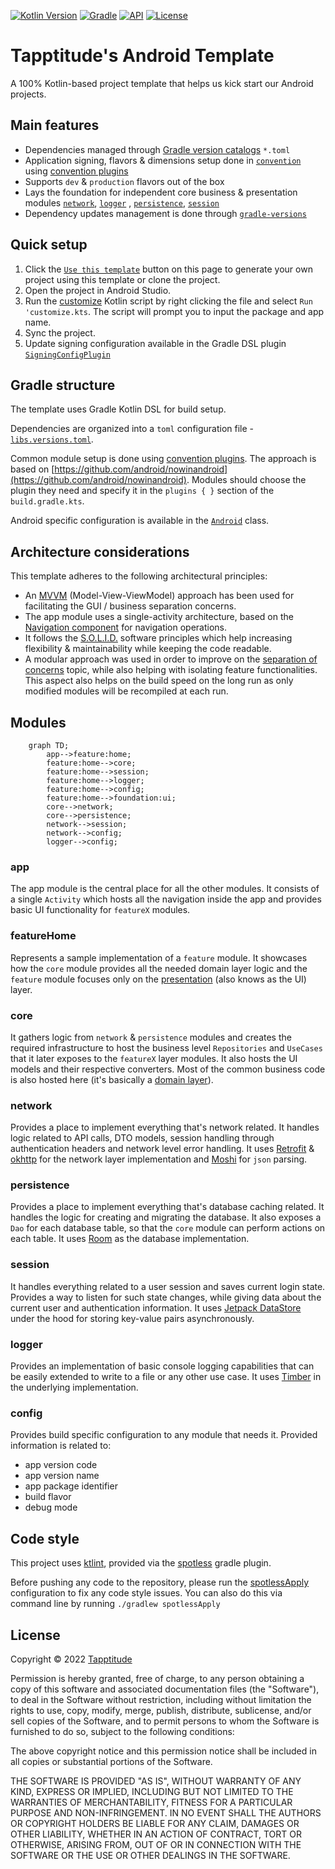 [![Kotlin Version](https://img.shields.io/badge/kotlin-1.9.20-blue.svg)](http://kotlinlang.org/)
[![Gradle](https://img.shields.io/badge/gradle-8.4-blue.svg)](https://lv.binarybabel.org/catalog/gradle/latest)
[![API](https://img.shields.io/badge/API-26%2B-blue.svg)](https://android-arsenal.com/api?level=26)
[![License](https://img.shields.io/badge/License-MIT-lightgrey.svg)](https://en.wikipedia.org/wiki/MIT_License)

# Tapptitude's Android Template

A 100% Kotlin-based project template that helps us kick start our Android projects.

## Main features

- Dependencies managed
  through [Gradle version catalogs](https://docs.gradle.org/current/userguide/platforms.html#sub:version-catalog) `*.toml`
- Application signing, flavors & dimensions setup done
  in  [`convention`](gradle/build-logic/convention)
  using [convention plugins](https://docs.gradle.org/current/userguide/sharing_build_logic_between_subprojects.html#sec:convention_plugins)
- Supports `dev` & `production` flavors out of the box
- Lays the foundation for independent core business & presentation modules [`network`](#network), [`logger`](#logger)
  , [`persistence`](#persistence), [`session`](#session)
- Dependency updates management is done through [`gradle-versions`](https://github.com/ben-manes/gradle-versions-plugin)

## Quick setup

1. Click the [`Use this template`](https://github.com/tapptitude/AndroidKotlinMVVMTemplate/generate) button on this page
   to generate your own project using this template or clone the project.
2. Open the project in Android Studio.
3. Run the [customize](customize.kts) Kotlin script by right clicking the file and select `Run 'customize.kts`. The script will prompt
   you to input the package and app name.
4. Sync the project.
5. Update signing configuration available in the Gradle DSL
   plugin [`SigningConfigPlugin`](gradle/build-logic/convention/src/main/kotlin/SigningConfigPlugin.kt)

## Gradle structure

The template uses Gradle Kotlin DSL for build setup.

Dependencies are organized into a `toml` configuration file - [`libs.versions.toml`](gradle/libs.versions.toml).

Common module setup is done using [convention plugins](gradle/build-logic/convention/src/main/kotlin). The approach is based
on [https://github.com/android/nowinandroid](https://github.com/android/nowinandroid).
Modules should choose the plugin they need and specify it in the `plugins { }` section of the `build.gradle.kts`.

Android specific configuration is available in the [`Android`](gradle/build-logic/convention/src/main/kotlin/configuration/Android.kt)
class.

## Architecture considerations

This template adheres to the following architectural principles:

- An [MVVM](https://en.wikipedia.org/wiki/Model%E2%80%93view%E2%80%93viewmodel) (Model-View-ViewModel) approach has been
  used for facilitating the GUI / business separation concerns.
- The app module uses a single-activity architecture, based on
  the [Navigation component](https://developer.android.com/guide/navigation/navigation-getting-started) for navigation
  operations.
- It follows the [S.O.L.I.D.](https://en.wikipedia.org/wiki/SOLID) software principles which help increasing flexibility
  & maintainability while keeping the code readable.
- A modular approach was used in order to improve on
  the [separation of concerns](https://en.wikipedia.org/wiki/Separation_of_concerns) topic, while also helping with
  isolating feature functionalities. This aspect also helps on the build speed on the long run as only modified modules
  will be recompiled at each run.

## Modules

```mermaid
    graph TD;
        app-->feature:home;
        feature:home-->core;
        feature:home-->session;
        feature:home-->logger;
        feature:home-->config;
        feature:home-->foundation:ui;
        core-->network;
        core-->persistence;
        network-->session;
        network-->config;
        logger-->config;
```

### app

The app module is the central place for all the other modules. It consists of a single `Activity` which hosts all the
navigation inside the app and provides basic UI functionality for `featureX` modules.

### featureHome

Represents a sample implementation of a `feature` module. It showcases how the `core` module provides all the needed
domain layer logic and the `feature` module focuses only on
the [presentation](https://developer.android.com/jetpack/guide/ui-layer) (also knows as the UI) layer.

### core

It gathers logic from `network` & `persistence` modules and creates the required infrastructure to host the business
level `Repositories` and `UseCases` that it later exposes to the `featureX` layer modules. It also hosts the UI models
and their respective converters. Most of the common business code is also hosted here (it's basically
a [domain layer](https://developer.android.com/jetpack/guide/domain-layer)).

### network

Provides a place to implement everything that's network related. It handles logic related to API calls, DTO models,
session handling through authentication headers and network level error handling. It
uses [Retrofit](https://square.github.io/retrofit/) & [okhttp](https://square.github.io/okhttp/) for the network layer
implementation and [Moshi](https://github.com/square/moshi) for `json` parsing.

### persistence

Provides a place to implement everything that's database caching related. It handles the logic for creating and migrating the database.
It also exposes a `Dao` for each database table, so that the `core` module can perform actions on each table. It uses
[Room](https://developer.android.com/training/data-storage/room) as the database implementation.

### session

It handles everything related to a user session and saves current login state. Provides a way to listen for such state
changes, while giving data about the current user and authentication information. It
uses [Jetpack DataStore](https://developer.android.com/topic/libraries/architecture/datastore) under the hood for
storing key-value pairs asynchronously.

### logger

Provides an implementation of basic console logging capabilities that can be easily extended to write to a file or any
other use case. It uses [Timber](https://github.com/JakeWharton/timber) in the underlying implementation.

### config

Provides build specific configuration to any module that needs it. Provided information is related to:

- app version code
- app version name
- app package identifier
- build flavor
- debug mode

## Code style

This project uses [ktlint](https://github.com/pinterest/ktlint), provided via the [spotless](https://github.com/diffplug/spotless)
gradle plugin.

Before pushing any code to the repository, please run the [spotlessApply](.run/spotlessApply.run.xml) configuration to fix any
code style issues. You can also do this via command line by running `./gradlew spotlessApply`

## License

Copyright © 2022 [Tapptitude](https://www.tapptitude.com/)

Permission is hereby granted, free of charge, to any person obtaining a copy of this software and associated
documentation files (the "Software"), to deal in the Software without restriction, including without limitation the
rights to use, copy, modify, merge, publish, distribute, sublicense, and/or sell copies of the Software, and to permit
persons to whom the Software is furnished to do so, subject to the following conditions:

The above copyright notice and this permission notice shall be included in all copies or substantial portions of the
Software.

THE SOFTWARE IS PROVIDED "AS IS", WITHOUT WARRANTY OF ANY KIND, EXPRESS OR IMPLIED, INCLUDING BUT NOT LIMITED TO THE
WARRANTIES OF MERCHANTABILITY, FITNESS FOR A PARTICULAR PURPOSE AND NON-INFRINGEMENT. IN NO EVENT SHALL THE AUTHORS OR
COPYRIGHT HOLDERS BE LIABLE FOR ANY CLAIM, DAMAGES OR OTHER LIABILITY, WHETHER IN AN ACTION OF CONTRACT, TORT OR
OTHERWISE, ARISING FROM, OUT OF OR IN CONNECTION WITH THE SOFTWARE OR THE USE OR OTHER DEALINGS IN THE SOFTWARE.
